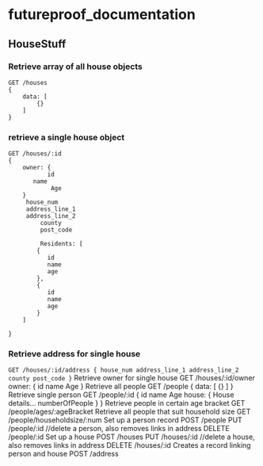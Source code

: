 # futureproof_documentation


## HouseStuff

### Retrieve array of all house objects
```
GET /houses
{
    data: [
        {}
    ]
}
```

### retrieve a single house object
```
GET /houses/:id
{
    owner: {
           id
       name
            Age
    }
     house_num
     address_line_1
     address_line_2
         county
         post_code
         
         Residents: [
        {
           id
           name
           age
        },
        {
           id
           name
           age
        }
    ]
    
}
```
### Retrieve address for single house

`GET /houses/:id/address
    {
       house_num
       address_line_1
       address_line_2
            county
            post_code
    }`
Retrieve owner for single house
GET /houses/:id/owner
    owner: {
           id
       name
            Age
    }
Retrieve all people
GET /people
{
    data: [
        {}
    ]
}
Retrieve single person
GET /people/:id
{
    id
    name
         Age
    house: {
           House details...
      numberOfPeople
    }
}
Retrieve people in certain age bracket
GET /people/ages/:ageBracket
Retrieve all people that suit household size
GET /people/householdsize/:num
Set up a person record
POST /people
PUT /people/:id
//delete a person, also removes links in address
DELETE /people/:id
Set up a house
POST /houses
PUT /houses/:id
//delete a house, also removes links in address
DELETE /houses/:id
Creates a record linking person and house
POST /address
